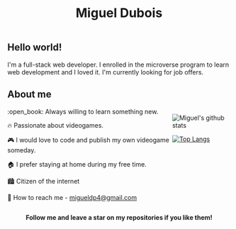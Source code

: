 <h1 align="center">Miguel Dubois</h1>

<div style="display: flex;
            flex-direction: column;">
  <h2> Hello world! </h2>
  I'm a full-stack web developer. I enrolled in the microverse program to learn web development and I loved it. I'm currently looking for job offers.
  <h2> About me </h2>

  <div style="display: flex;
            flex-direction: row;">
  <div>
  :open_book: Always willing to learn something new.

  :fire: Passionate about videogames.

  :video_game: I would love to code and publish my own videogame someday.

  :house: I prefer staying at home during my free time.

  :cityscape: Citizen of the internet

  :email: How to reach me - migueldp4@gmail.com
  </div>
  <div>

  ![Miguel's github stats](https://github-readme-stats.vercel.app/api?username=migueldp4&show_icons=true)

  [![Top Langs](https://github-readme-stats.vercel.app/api/top-langs/?username=migueldp4&exclude_repo=catalogue-statistics&layout=compact)](https://github.com/anuraghazra/github-readme-stats)
  </div>
  </div>
</div>

<p style="text-align: center; font-weight: bold;">Follow me and leave a star on my repositories if you like them!</p>